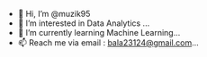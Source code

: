 - 👋 Hi, I’m @muzik95
- 👀 I’m interested in Data Analytics ...
- 🌱 I’m currently learning Machine Learning...
- 📫 Reach me via email : bala23124@gmail.com...

<!---
muzik95/muzik95 is a ✨ special ✨ repository because its `README.md` (this file) appears on your GitHub profile.
You can click the Preview link to take a look at your changes.
--->
